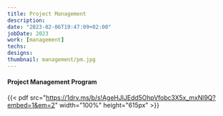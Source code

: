```yaml
---
title: Project Management
description: 
date: "2023-02-06T19:47:09+02:00"
jobDate: 2023
work: [management]
techs: 
designs: 
thumbnail: management/pm.jpg
---
```


#### Project Management Program
 {{< pdf src="https://1drv.ms/b/s!AgeHJIJEdd5OhpVfobc3X5x_mxNl9Q?embed=1&em=2" width="100%" height="615px" >}}